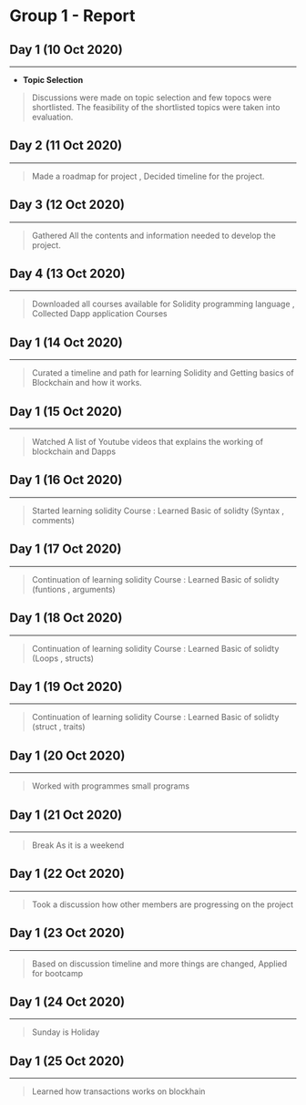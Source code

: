 # Group 1 - Report

## Day 1 (10 Oct 2020)
-----------------------
- **Topic Selection**
> Discussions were made on topic selection and few topocs were shortlisted. The feasibility of the shortlisted topics were taken into evaluation.

## Day 2 (11 Oct 2020)
-----------------------
> Made a roadmap for project , Decided timeline for the project.

## Day 3 (12 Oct 2020)
-----------------------
> Gathered All the contents and information needed to develop the project.

## Day 4 (13 Oct 2020)
-----------------------
> Downloaded all courses available for Solidity programming language , Collected Dapp application Courses

## Day 1 (14 Oct 2020)
-----------------------
> Curated a timeline and path for learning Solidity and Getting basics of Blockchain and how it works.

## Day 1 (15 Oct 2020)
-----------------------
> Watched A list of Youtube videos that explains the working of blockchain and Dapps

## Day 1 (16 Oct 2020)
-----------------------
> Started learning solidity Course : Learned Basic of solidty (Syntax , comments)

## Day 1 (17 Oct 2020)
-----------------------
> Continuation of learning solidity Course : Learned Basic of solidty (funtions , arguments)

## Day 1 (18 Oct 2020)
-----------------------
> Continuation of learning solidity Course : Learned Basic of solidty (Loops , structs)

## Day 1 (19 Oct 2020)
-----------------------
> Continuation of learning solidity Course : Learned Basic of solidty (struct , traits)

## Day 1 (20 Oct 2020)
-----------------------
> Worked with programmes small programs

## Day 1 (21 Oct 2020)
-----------------------
> Break As it is a weekend

## Day 1 (22 Oct 2020)
-----------------------
> Took a discussion how other members are progressing on the project

## Day 1 (23 Oct 2020)
-----------------------
> Based on discussion timeline and more things are changed, Applied for bootcamp

## Day 1 (24 Oct 2020)
-----------------------
> Sunday is Holiday

## Day 1 (25 Oct 2020)
-----------------------
> Learned how transactions works on blockhain

